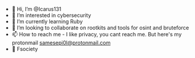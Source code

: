 - 👋 Hi, I’m @Icarus131
- 👀 I’m interested in cybersecurity
- 🌱 I’m currently learning Ruby
- 💞️ I’m looking to collaborate on rootkits and tools for osint and bruteforce
- 📫 How to reach me - I like privacy, you cant reach me. But here's my protonmail samesepi0l@protonmail.com
- 🌱 Fsociety
